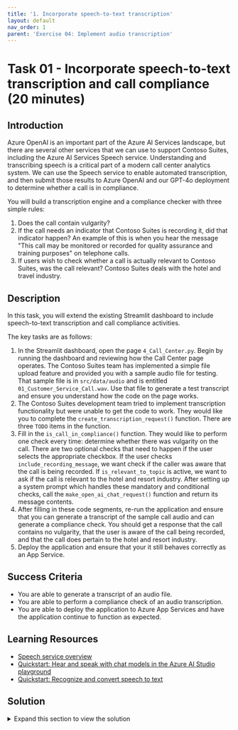 ```yaml
---
title: '1. Incorporate speech-to-text transcription'
layout: default
nav_order: 1
parent: 'Exercise 04: Implement audio transcription'
---
```


# Task 01 - Incorporate speech-to-text transcription and call compliance (20 minutes)

## Introduction

Azure OpenAI is an important part of the Azure AI Services landscape, but there are several other services that we can use to support Contoso Suites, including the Azure AI Services Speech service. Understanding and transcribing speech is a critical part of a modern call center analytics system. We can use the Speech service to enable automated transcription, and then submit those results to Azure OpenAI and our GPT-4o deployment to determine whether a call is in compliance.

You will build a transcription engine and a compliance checker with three simple rules:

1. Does the call contain vulgarity?
2. If the call needs an indicator that Contoso Suites is recording it, did that indicator happen? An example of this is when you hear the message "This call may be monitored or recorded for quality assurance and training purposes" on telephone calls.
3. If users wish to check whether a call is actually relevant to Contoso Suites, was the call relevant? Contoso Suites deals with the hotel and travel industry.

## Description

In this task, you will extend the existing Streamlit dashboard to include speech-to-text transcription and call compliance activities.

The key tasks are as follows:

1. In the Streamlit dashboard, open the page `4_Call_Center.py`. Begin by running the dashboard and reviewing how the Call Center page operates. The Contoso Suites team has implemented a simple file upload feature and provided you with a sample audio file for testing. That sample file is in `src/data/audio` and is entitled `01_Customer_Service_Call.wav`. Use that file to generate a test transcript and ensure you understand how the code on the page works.
2. The Contoso Suites development team tried to implement transcription functionality but were unable to get the code to work. They would like you to complete the `create_transcription_request()` function. There are three `TODO` items in the function.
3. Fill in the `is_call_in_compliance()` function. They would like to perform one check every time: determine whether there was vulgarity on the call. There are two optional checks that need to happen if the user selects the appropriate checkbox. If the user checks `include_recording_message`, we want check if the caller was aware that the call is being recorded. If `is_relevant_to_topic` is active, we want to ask if the call is relevant to the hotel and resort industry. After setting up a system prompt which handles these mandatory and conditional checks, call the `make_open_ai_chat_request()` function and return its message contents.
4. After filling in these code segments, re-run the application and ensure that you can generate a transcript of the sample call audio and can generate a compliance check. You should get a response that the call contains no vulgarity, that the user is aware of the call being recorded, and that the call does pertain to the hotel and resort industry.
5. Deploy the application and ensure that your it still behaves correctly as an App Service.

## Success Criteria

- You are able to generate a transcript of an audio file.
- You are able to perform a compliance check of an audio transcription.
- You are able to deploy the application to Azure App Services and have the application continue to function as expected.

## Learning Resources

- [Speech service overview](https://learn.microsoft.com/azure/ai-services/speech-service/overview)
- [Quickstart: Hear and speak with chat models in the Azure AI Studio playground](https://learn.microsoft.com/azure/ai-studio/quickstarts/hear-speak-playground)
- [Quickstart: Recognize and convert speech to text](https://learn.microsoft.com/azure/ai-services/speech-service/get-started-speech-to-text?tabs=windows%2Cterminal&pivots=programming-language-python)

## Solution

<details markdown="block">
<summary>Expand this section to view the solution</summary>

- The code to complete the `create_transcription_request()` function is as follows:

  ```python
      # Subscribe to the events fired by the conversation transcriber
      transcriber.transcribed.connect(handle_final_result)
      transcriber.session_started.connect(lambda evt: print(f'SESSION STARTED: {evt}'))
      transcriber.session_stopped.connect(lambda evt: print(f'SESSION STOPPED {evt}'))
      transcriber.canceled.connect(lambda evt: print(f'CANCELED {evt}'))
      # stop continuous transcription on either session stopped or canceled events
      transcriber.session_stopped.connect(stop_cb)
      transcriber.canceled.connect(stop_cb)

      transcriber.start_transcribing_async()

      # Read the whole wave files at once and stream it to sdk
      _, wav_data = wavfile.read(audio_file)
      stream.write(wav_data.tobytes())
      stream.close()
      while not done:
          time.sleep(.5)

      transcriber.stop_transcribing_async()
  ```

    This code satisfies all of the `TODO` blocks and should go immediately after the `stop_cb()` function and before `return all_results`.
- The complete `is_call_in_compliance()` is as follows:

  ```python
  @st.cache_data
  def is_call_in_compliance(call_contents, include_recording_message, is_relevant_to_topic):
      """Analyze a call for relevance and compliance."""

      joined_call_contents = ' '.join(call_contents)
      if include_recording_message:
          include_recording_message_text = "2. Was the caller aware that the call was being recorded?"
      else:
          include_recording_message_text = ""

      if is_relevant_to_topic:
          is_relevant_to_topic_text = "3. Was the call relevant to the hotel and resort industry?"
      else:
          is_relevant_to_topic_text = ""

      system = f"""
          You are an automated analysis system for Contoso Suites.
          Contoso Suites is a luxury hotel and resort chain with locations
          in a variety of Caribbean nations and territories.

          You are analyzing a call for relevance and compliance.

          You will only answer the following questions based on the call contents:
          1. Was there vulgarity on the call?
          {include_recording_message_text}
          {is_relevant_to_topic_text}
      """

      response = make_azure_openai_chat_request(system, joined_call_contents)
      return response.choices[0].message.content
  ```

</details>
